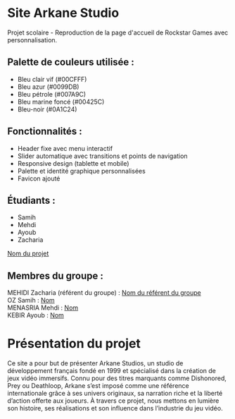 # Site Arkane Studio

Projet scolaire - Reproduction de la page d'accueil de Rockstar Games avec personnalisation.

## Palette de couleurs utilisée : 
- Bleu clair vif (#00CFFF)
- Bleu azur (#0099DB)
- Bleu pétrole (#007A9C)
- Bleu marine foncé (#00425C)
- Bleu-noir (#0A1C24)

## Fonctionnalités : 
- Header fixe avec menu interactif
- Slider automatique avec transitions et points de navigation
- Responsive design (tablette et mobile)
- Palette et identité graphique personnalisées
- Favicon ajouté

## Étudiants :
- Samih  
- Mehdi  
- Ayoub  
- Zacharia  
    

[Nom du projet](https://login.github.io/projet/)

## Membres du groupe :

MEHIDI Zacharia (référent du groupe) :  [Nom du référent du groupe](mailto:login@edu.univ-fcomte.fr?subject=SAE_1_05_06)  
OZ Samih : [Nom](mailto:samih.oz@edu.univ-fcomte.fr?subject=SAE_1_05_06)   
MENASRIA Mehdi : [Nom](mailto:login@edu.univ-fcomte.fr?subject=SAE_1_05_06)  
KEBIR Ayoub : [Nom](mailto:akebir2@edu.univ-fcomte.fr?subject=SAE_1_05_06)  


# Présentation du projet

Ce site a pour but de présenter Arkane Studios, un studio de développement français fondé en 1999 et spécialisé dans la création de jeux vidéo immersifs. Connu pour des titres marquants comme Dishonored, Prey ou Deathloop, Arkane s’est imposé comme une référence internationale grâce à ses univers originaux, sa narration riche et la liberté d’action offerte aux joueurs. À travers ce projet, nous mettons en lumière son histoire, ses réalisations et son influence dans l’industrie du jeu vidéo.
